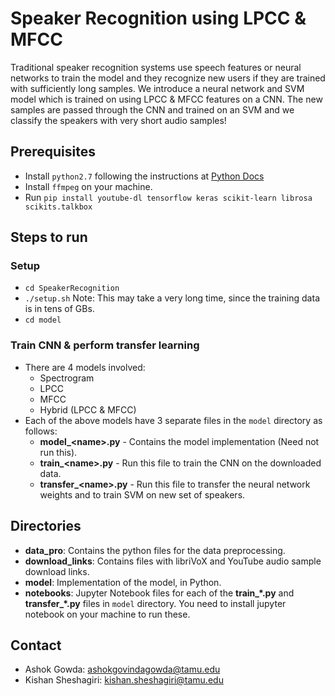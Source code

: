 # Speaker Recognition using LPCC & MFCC

Traditional speaker recognition systems use speech features or neural networks to train the model and they recognize new users if they are trained with sufficiently long samples. We introduce a neural network and SVM model which is trained on using LPCC & MFCC features on a CNN. The new samples are passed through the CNN and trained on an SVM and we classify the speakers with very short audio samples!

## Prerequisites
* Install `python2.7` following the instructions at [Python Docs](https://www.python.org/downloads/release/python-2715/)
* Install `ffmpeg` on your machine.
* Run `pip install youtube-dl tensorflow keras scikit-learn librosa scikits.talkbox`

## Steps to run 
### Setup
* `cd SpeakerRecognition`
* `./setup.sh` Note: This may take a very long time, since the training data is in tens of GBs.
* `cd model`

### Train CNN & perform transfer learning
* There are 4 models involved:
	- Spectrogram
	- LPCC
	- MFCC
	- Hybrid (LPCC & MFCC)
* Each of the above models have 3 separate files in the `model` directory as follows:
	- **model_\<name\>.py** - Contains the model implementation (Need not run this).
	- **train_\<name\>.py** - Run this file to train the CNN on the downloaded data.
	- **transfer_\<name\>.py** - Run this file to transfer the neural network weights and to train SVM on new set of speakers.

## Directories
* **data_pro**: Contains the python files for the data preprocessing.
* **download_links**: Contains files with libriVoX and YouTube audio sample download links.
* **model**: Implementation of the model, in Python.
* **notebooks**: Jupyter Notebook files for each of the **train_*.py** and **transfer_*.py** files in `model` directory. You need to install jupyter notebook on your machine to run these.

## Contact
* Ashok Gowda: ashokgovindagowda@tamu.edu
* Kishan Sheshagiri: kishan.sheshagiri@tamu.edu


